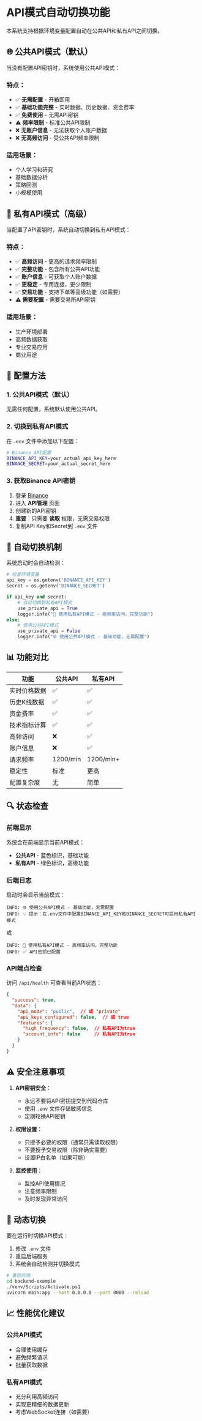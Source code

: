 # API模式自动切换功能

本系统支持根据环境变量配置自动在公共API和私有API之间切换。

## 🌐 公共API模式（默认）

当没有配置API密钥时，系统使用公共API模式：

### 特点：
- ✅ **无需配置** - 开箱即用
- ✅ **基础功能完整** - 实时数据、历史数据、资金费率
- ✅ **免费使用** - 无需API密钥
- ⚠️ **频率限制** - 标准公共API限制
- ❌ **无账户信息** - 无法获取个人账户数据
- ❌ **无高频访问** - 受公共API频率限制

### 适用场景：
- 个人学习和研究
- 基础数据分析
- 策略回测
- 小规模使用

## 🔑 私有API模式（高级）

当配置了API密钥时，系统自动切换到私有API模式：

### 特点：
- ✅ **高频访问** - 更高的请求频率限制
- ✅ **完整功能** - 包含所有公共API功能
- ✅ **账户信息** - 可获取个人账户数据
- ✅ **更稳定** - 专用连接，更少限制
- ✅ **交易功能** - 支持下单等高级功能（如需要）
- ⚠️ **需要配置** - 需要交易所API密钥

### 适用场景：
- 生产环境部署
- 高频数据获取
- 专业交易应用
- 商业用途

## 🔧 配置方法

### 1. 公共API模式（默认）

无需任何配置，系统默认使用公共API。

### 2. 切换到私有API模式

在 `.env` 文件中添加以下配置：

```bash
# Binance API配置
BINANCE_API_KEY=your_actual_api_key_here
BINANCE_SECRET=your_actual_secret_here
```

### 3. 获取Binance API密钥

1. 登录 [Binance](https://www.binance.com)
2. 进入 **API管理** 页面
3. 创建新的API密钥
4. **重要**：只需要 **读取** 权限，无需交易权限
5. 复制API Key和Secret到 `.env` 文件

## 🚀 自动切换机制

系统启动时会自动检测：

```python
# 检查环境变量
api_key = os.getenv('BINANCE_API_KEY')
secret = os.getenv('BINANCE_SECRET')

if api_key and secret:
    # 自动切换到私有API模式
    use_private_api = True
    logger.info("🔑 使用私有API模式 - 高频率访问，完整功能")
else:
    # 使用公共API模式
    use_private_api = False
    logger.info("🌐 使用公共API模式 - 基础功能，无需配置")
```

## 📊 功能对比

| 功能 | 公共API | 私有API |
|------|---------|---------|
| 实时价格数据 | ✅ | ✅ |
| 历史K线数据 | ✅ | ✅ |
| 资金费率 | ✅ | ✅ |
| 技术指标计算 | ✅ | ✅ |
| 高频访问 | ❌ | ✅ |
| 账户信息 | ❌ | ✅ |
| 请求频率 | 1200/min | 1200/min+ |
| 稳定性 | 标准 | 更高 |
| 配置复杂度 | 无 | 简单 |

## 🔍 状态检查

### 前端显示

系统会在前端显示当前API模式：

- **公共API** - 蓝色标识，基础功能
- **私有API** - 绿色标识，高级功能

### 后端日志

启动时会显示当前模式：

```
INFO: 🌐 使用公共API模式 - 基础功能，无需配置
INFO: 💡 提示：在.env文件中配置BINANCE_API_KEY和BINANCE_SECRET可启用私有API模式
```

或

```
INFO: 🔑 使用私有API模式 - 高频率访问，完整功能
INFO: ✅ API密钥已配置
```

### API端点检查

访问 `/api/health` 可查看当前API状态：

```json
{
  "success": true,
  "data": {
    "api_mode": "public",  // 或 "private"
    "api_keys_configured": false,  // 或 true
    "features": {
      "high_frequency": false,  // 私有API为true
      "account_info": false     // 私有API为true
    }
  }
}
```

## ⚠️ 安全注意事项

1. **API密钥安全**：
   - 永远不要将API密钥提交到代码仓库
   - 使用 `.env` 文件存储敏感信息
   - 定期轮换API密钥

2. **权限设置**：
   - 只授予必要的权限（通常只需读取权限）
   - 不要授予交易权限（除非确实需要）
   - 设置IP白名单（如果可能）

3. **监控使用**：
   - 监控API使用情况
   - 注意频率限制
   - 及时发现异常访问

## 🔄 动态切换

要在运行时切换API模式：

1. 修改 `.env` 文件
2. 重启后端服务
3. 系统会自动检测并切换模式

```bash
# 重启后端
cd backend-example
./venv/Scripts/Activate.ps1
uvicorn main:app --host 0.0.0.0 --port 8000 --reload
```

## 📈 性能优化建议

### 公共API模式
- 合理使用缓存
- 避免频繁请求
- 批量获取数据

### 私有API模式
- 充分利用高频访问
- 实现更精细的数据更新
- 考虑WebSocket连接（如需要）
